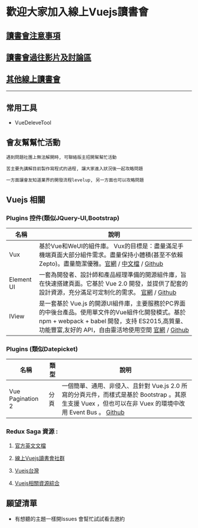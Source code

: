 # 歡迎大家加入線上Vuejs讀書會

## [讀書會注意事項](https://github.com/onlinereadbook/bookreactjs/tree/master/%E8%AE%80%E6%9B%B8%E6%9C%83%E6%B3%A8%E6%84%8F%E4%BA%8B%E9%A0%85)

## [讀書會過往影片及討論區](https://github.com/onlinereadbook/bookvuejs)

## [其他線上讀書會](https://github.com/onlinereadbook/bookreactjs/tree/master/其他線上讀書會)


---

## 常用工具

- VueDeleveTool

## 會友幫幫忙活動

```
遇到問題社團上無法解開時, 可聯絡版主招開幫幫忙活動

苦主要先講解目前製作寫程式的過程, 讓大家進入狀況後一起攻略問題

一方面讓會友知道業界的開發流程levelup, 另一方面也可以攻略問題
```
## Vuejs 相關

### Plugins 控件(類似JQuery-UI,Bootstrap)

|名稱|說明|
|---|---|
|Vux|基於Vue和WeUI的組件庫。 Vux的目標是：盡量​​滿足手機端頁面大部分組件需求。盡量保持小體積(甚至不依賴Zepto)。盡量簡潔優雅。[官網](https://vux.li) / [中文檔](https://vuxjs.gitbooks.io/vux/content/) / [Github](https://github.com/airyland/vux)|
|Element UI|一套為開發者、設計師和產品經理準備的開源組件庫，旨在快速搭建頁面。它基於 Vue 2.0 開發，並提供了配套的設計資源，充分滿足可定制化的需求。 [官網](http://element.eleme.io/) / [Github](https://github.com/ElemeFE/element) |
|IView|是一套基於 Vue.js 的開源UI組件庫，主要服務於PC界面的中後台產品。使用單文件的Vue組件化開發模式。基於 npm + webpack + babel 開發，支持 ES2015,高質量、功能豐富,友好的 API，自由靈活地使用空間 [官網](https://www.iviewui.com) / [Github](https://github.com/iview/iview) |


### Plugins (類似Datepicket)
|名稱|類型|說明|
|---|---|---|
|Vue Pagination 2|分頁|一個簡單、通用、非侵入、且針對 Vue.js 2.0 所寫的分頁元件，而樣式是基於 Bootstrap 。其原生支援 Vuex ，但也可以在非 Vuex 的環境中改用 Event Bus 。 [Github](https://github.com/matfish2/vue-pagination-2)|

### Redux Saga 資源 :

1. [官方英文文檔](https://vuejs.org/)

2. [線上Vuejs讀書會社群](https://www.facebook.com/groups/616281401885574/)

3. [Vuejs台灣](https://www.facebook.com/groups/vuejs.tw/?fref=ts)

4. [Vuejs相關資源綜合](https://github.com/vuejs/awesome-vue)


## 願望清單

- 有想聽的主題一樣開Issues 會幫忙試試看去邀約
